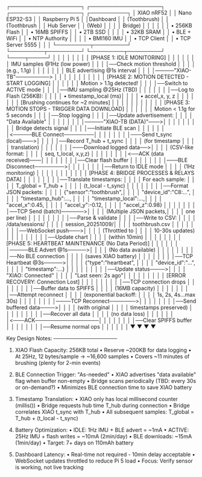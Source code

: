 ┌───────────────────┐     ┌───────────────────┐     ┌───────────────────┐     ┌──────────┐
│  XIAO nRF52   │     │ Nano ESP32-S3     │     │ Raspberry Pi 5    │     │Dashboard │
│  (Toothbrush)     │     │ (Toothbrush       │     │ Hub Server        │     │ (Web)    │
│                   │     │  Bridge)          │     │                   │     │          │
│ • 256KB Flash     │     │ • 16MB SPIFFS     │     │ • 2TB SSD         │     │          │
│ • 32KB SRAM       │     │ • BLE + WiFi      │     │ • NTP Authority   │     │          │
│ • BMI160 IMU      │     │ • TCP Client      │     │ • TCP Server 5555 │     │          │
└─────────┬─────────┘     └─────────┬─────────┘     └─────────┬─────────┘     └────┬─────┘
          │                         │                         │                    │
          │                         │                         │                    │
[PHASE 1: IDLE MONITORING]          │                         │                    │
          │                         │                         │                    │
IMU samples @1Hz (low power)        │                         │                    │
          │──Check motion threshold │                         │                    │
          │   (e.g., 1.1g)          │                         │                    │
          │                         │                         │                    │
BLE advertising @1s interval        │                         │                    │
          │─────"XIAO-TB"─────────> │                         │                    │
          │                         │                         │                    │
          │                         │                         │                    │
[PHASE 2: MOTION DETECTED - START LOGGING]                    │                    │
          │                         │                         │                    │
Motion > 1.1g detected!             │                         │                    │
          │──Switch to ACTIVE mode  │                         │                    │
          │──IMU sampling @25Hz (TBD)                         │                    │
          │                         │                         │                    │
          │──Log to Flash (256KB):  │                         │                    │
          │   • timestamp_local (ms)│                         │                    │
          │   • accel_x, y, z       │                         │                    │ 
          │                         │                         │                    │
[Brushing continues for ~2 minutes] │                         │                    │
          │                         │                         │                    │
          │                         │                         │                    │
[PHASE 3: MOTION STOPS - TRIGGER DATA DOWNLOAD]               │                    │
          │                         │                         │                    │
Motion < 1.1g for 5 seconds         │                         │                    │
          │──Stop logging           │                         │                    │
          │──Update advertisement:  │                         │                    │
          │   "Data Available"      │                         │                    │
          │                         │                         │                    │
          │─────"XIAO-TB (DATA)"───>│                         │                    │
          │                         │                         │                    │
          │                         │ Bridge detects signal   │                    │
          │                         │──Initiate BLE scan      │                    │
          │                         │                         │                    │
          │<─────BLE Connect────────│                         │                    │
          │                         │                         │                    │
          │───Send t_sync (local)───>│                         │                    │
          │                         │──Record T_hub + t_sync  │                    │
          │                         │  (for timestamp         │                    │
          │                         │   translation)          │                    │
          │                         │                         │                    │
          │───Download logged data──>│                         │                    │
          │   (CSV-like format:     │                         │                    │
          │    seq, t_local, x,y,z) │                         │                    │
          │                         │                         │                    │
          │<──ACK (data received)───│                         │                    │
          │                         │                         │                    │
          │──Clear flash buffer     │                         │                    │
          │                         │                         │                    │
          │───BLE Disconnect────────>│                         │                    │
          │                         │                         │                    │
          │──Return to IDLE mode    │                         │                    │
          │  (1Hz monitoring)       │                         │                    │
          │                         │                         │                    │
          │                         │                         │                    │
[PHASE 4: BRIDGE PROCESSES & RELAYS DATA]                     │                    │
          │                         │                         │                    │
          │                         │──Translate timestamps:  │                    │
          │                         │  For each sample:       │                    │
          │                         │  T_global = T_hub +     │                    │
          │                         │   (t_local - t_sync)    │                    │
          │                         │                         │                    │
          │                         │──Format JSON packets:   │                    │
          │                         │  {"sensor":"toothbrush",│                    │
          │                         │   "device_id":"C8:...", │                    │
          │                         │   "timestamp_hub":...,  │                    │
          │                         │   "timestamp_local":...,│                    │
          │                         │   "accel_x":0.45,       │                    │
          │                         │   "accel_y":-0.12,      │                    │
          │                         │   "accel_z":0.98}       │                    │
          │                         │                         │                    │
          │                         │──TCP Send (batch)──────>│                    │
          │                         │  (Multiple JSON packets,│                    │
          │                         │   one per line)         │                    │
          │                         │                         │                    │
          │                         │                         │──Parse & validate  │
          │                         │                         │──Write to CSV:     │
          │                         │                         │  /data/sessions/   │
          │                         │                         │   session_20251009/│
          │                         │                         │   toothbrush.csv   │
          │                         │                         │                    │
          │                         │                         │──WebSocket push───>│
          │                         │                         │  (Throttled to     │
          │                         │                         │   10-30s updates)  │
          │                         │                         │                    │
          │                         │                         │                    │──Update chart
          │                         │                         │                    │  (within 10min)
          │                         │                         │                    │
          │                         │                         │                    │
[PHASE 5: HEARTBEAT MAINTENANCE (No Data Period)]             │                    │
          │                         │                         │                    │
          │─────BLE Advert @1s─────>│                         │                    │
          │  (No data available)    │                         │                    │
          │                         │                         │                    │
          │                         │──No BLE connection      │                    │
          │                         │  (saves XIAO battery)   │                    │
          │                         │                         │                    │
          │                         │──TCP Heartbeat @3s─────>│                    │
          │                         │  {"type":"heartbeat",   │                    │
          │                         │   "device_id":"...",    │                    │
          │                         │   "timestamp":...}      │                    │
          │                         │                         │                    │
          │                         │                         │──Update status────>│
          │                         │                         │  "XIAO: Connected" │
          │                         │                         │  "Last seen: 2s ago"│
          │                         │                         │                    │
          │                         │                         │                    │
[ERROR RECOVERY: Connection Lost]   │                         │                    │
          │                         │                         │                    │
          │                         │──TCP connection drops   │                    │
          │                         │                         │                    │
          │                         │──Buffer data to SPIFFS  │                    │
          │                         │  (16MB capacity)        │                    │
          │                         │                         │                    │
          │                         │──Attempt reconnect      │                    │
          │                         │  (exponential backoff:  │                    │
          │                         │   1s, 2s, 4s...max 30s) │                    │
          │                         │                         │                    │
          │                         │────TCP Reconnect───────>│                    │
          │                         │                         │                    │
          │                         │──Send buffered data────>│                    │
          │                         │  (with original         │                    │
          │                         │   timestamps preserved) │                    │
          │                         │                         │                    │
          │                         │                         │──Recover all data  │
          │                         │                         │  (no data loss)    │
          │                         │                         │                    │
          │                         │<───ACK─────────────────│                    │
          │                         │                         │                    │
          │                         │──Clear SPIFFS buffer    │                    │
          │                         │                         │                    │
          │                         │──Resume normal ops      │                    │
          │                         │                         │                    │
          ▼                         ▼                         ▼                    ▼

Key Design Notes:
─────────────────
1. XIAO Flash Capacity: 256KB total
   • Reserve ~200KB for data logging
   • At 25Hz, 12 bytes/sample → ~16,600 samples
   • Covers ~11 minutes of brushing (plenty for 2-min events)

2. BLE Connection Trigger: "As-needed"
   • XIAO advertises "data available" flag when buffer non-empty
   • Bridge scans periodically (TBD: every 30s or on-demand?)
   • Minimizes BLE connection time to save XIAO battery

3. Timestamp Translation:
   • XIAO only has local millisecond counter (millis())
   • Bridge requests hub time T_hub during connection
   • Bridge correlates XIAO t_sync with T_hub
   • All subsequent samples: T_global = T_hub + (t_local - t_sync)

4. Battery Optimization:
   • IDLE: 1Hz IMU + BLE advert = ~1mA
   • ACTIVE: 25Hz IMU + flash writes = ~10mA (2min/day)
   • BLE downloads: ~15mA (1min/day)
   • Target: 7+ days on 110mAh battery

5. Dashboard Latency:
   • Real-time not required - 10min delay acceptable
   • WebSocket updates throttled to reduce Pi 5 load
   • Focus: Verify sensor is working, not live tracking